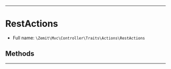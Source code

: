 ***

# RestActions





* Full name: `\Zemit\Mvc\Controller\Traits\Actions\RestActions`




## Methods


***

